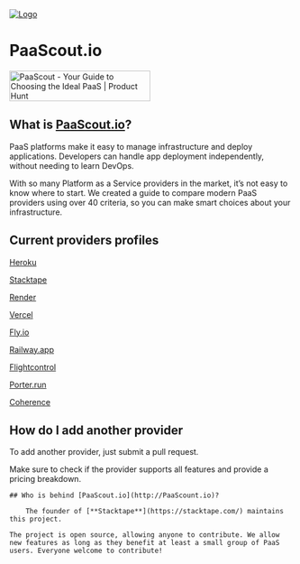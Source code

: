 <a href="https://paascout.io">
 <img src="https://paascout.io/github_cover.png" alt="Logo">
</a>

# PaaScout.io

<a href="https://www.producthunt.com/products/paascout?utm_source=badge-follow&utm_medium=badge&utm_souce=badge-paascout" target="_blank"><img src="https://api.producthunt.com/widgets/embed-image/v1/follow.svg?product_id=605448&theme=light" alt="PaaScout - Your&#0032;Guide&#0032;to&#0032;Choosing&#0032;the&#0032;Ideal&#0032;PaaS | Product Hunt" style="width: 250px; height: 54px;" width="250" height="54" /></a>

## What is [PaaScout.io](http://PaaScount.io)?

PaaS platforms make it easy to manage infrastructure and deploy applications. Developers can handle app deployment independently, without needing to learn DevOps.

With so many Platform as a Service providers in the market, it’s not easy to know where to start. We created a guide to compare modern PaaS providers using over 40 criteria, so you can make smart choices about your infrastructure.

## **Current providers profiles**

[Heroku](https://paascout.io/providers/heroku/)

[Stacktape](https://paascout.io/providers/stacktape/)

[Render](https://paascout.io/providers/render/)

[Vercel](https://paascout.io/providers/vercel/)

[Fly.io](https://paascout.io/providers/fly/)

[Railway.app](https://paascout.io/providers/railway/)

[Flightcontrol](https://paascout.io/providers/flightcontrol/)

[Porter.run](https://paascout.io/providers/porter/)

[Coherence](https://paascout.io/providers/coherence/)

## **How do I add another provider**

To add another provider, just submit a pull request.

Make sure to check if the provider supports all features and provide a pricing breakdown.

    ## Who is behind [PaaScout.io](http://PaaScount.io)?

        The founder of [**Stacktape**](https://stacktape.com/) maintains this project.

    The project is open source, allowing anyone to contribute. We allow new features as long as they benefit at least a small group of PaaS users. Everyone welcome to contribute!
